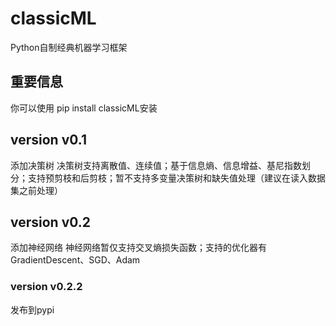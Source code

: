 # classicML 
Python自制经典机器学习框架
## 重要信息
你可以使用 pip install classicML安装
## version v0.1
添加决策树
决策树支持离散值、连续值；基于信息熵、信息增益、基尼指数划分；支持预剪枝和后剪枝；暂不支持多变量决策树和缺失值处理（建议在读入数据集之前处理）
## version v0.2
添加神经网络
神经网络暂仅支持交叉熵损失函数；支持的优化器有GradientDescent、SGD、Adam
### version v0.2.2
发布到pypi
